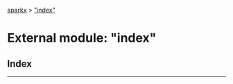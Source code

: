 [sparkx](../README.md) > ["index"](../modules/_index_.md)

# External module: "index"

## Index

---

